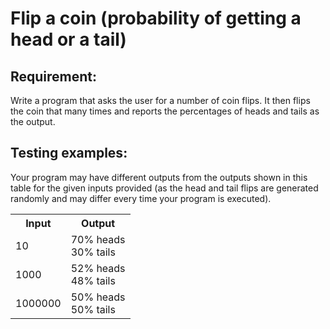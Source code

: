 # Flip a coin (probability of getting a head or a tail)

## Requirement:

Write a program that asks the user for a number of coin flips. It then flips the coin that many times and reports the percentages of heads and tails as the output.

## Testing examples:

Your program may have different outputs from the outputs shown in this table for the given inputs provided (as the head and tail flips are generated randomly and may differ every time your program is executed).

<table>
  <tr>
    <th>Input</th>
    <th>Output</th>
  </tr>
  <tr>
    <td>10</td>
    <td>70% heads<br>30% tails</td>
  </tr>
  <tr>
    <td>1000</td>
    <td>52% heads<br>48% tails</td>
  </tr>
  <tr>
    <td>1000000</td>
    <td>50% heads<br>50% tails</td>
  </tr>
</table>
